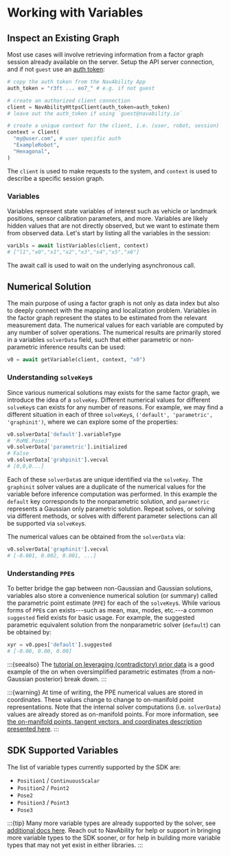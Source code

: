 # Working with Variables

## Inspect an Existing Graph

Most use cases will involve retrieving information from a factor graph session already available on the server.  Setup the API server connection, and if not `guest` use an [auth token][nva-app-auth]:
```python
# copy the auth token from the NavAbility App
auth_token = "r3ft ... eo7_" # e.g. if not guest

# create an authorized client connection
client = NavAbilityHttpsClient(auth_token=auth_token) 
# leave out the auth_token if using `guest@navability.io`

# create a unique context for the client, i.e. (user, robot, session)
context = Client(
  "my@user.com", # user specific auth
  "ExampleRobot",
  "Hexagonal",
)
```

The `client` is used to make requests to the system, and `context` is used to describe a specific session graph.

<!-- ```@docs
NavAbilityHttpsClient
Client
``` -->

### Variables

Variables represent state variables of interest such as vehicle or landmark positions, sensor calibration parameters, and more. Variables are likely hidden values that are not directly observed, but we want to estimate them from observed data.  Let's start by listing all the variables in the session:
```python
varLbls = await listVariables(client, context)
# ["l1","x0","x1","x2","x3","x4","x5","x6"]
```

The await call is used to wait on the underlying asynchronous call.

<!-- ```{eval-rst}
.. autofunction:: navability.services.listVariables
``` -->
<!-- ```{eval-rst}
.. autoclass:: myst_parser.mocking.MockRSTParser
    :show-inheritance:
    :members: parse
``` -->


## Numerical Solution

The main purpose of using a factor graph is not only as data index but also to deeply connect with the mapping and localization problem.  Variables in the factor graph represent the states to be estimated from the relevant measurement data.  The numerical values for each variable are computed by any number of solver operations.  The numerical results are primarily stored in a variables `solverData` field, such that either parametric or non-parametric inference results can be used:
```python
v0 = await getVariable(client, context, "x0")
```

<!-- ```@docs
getVariable
``` -->

### Understanding `solveKey`s

Since various numerical solutions may exists for the same factor graph, we introduce the idea of a `solveKey`.  Different numerical values for different `solveKey`s can exists for any number of reasons.  For example, we may find a different situation in each of three `solveKey`s, `('default', 'parametric', 'graphinit')`, where we can explore some of the properties:
```python
v0.solverData['default'].variableType
# 'RoME.Pose3'
v0.solverData['parametric'].initialized
# False
v0.solverData['grahpinit'].vecval
# [0,0,0...]
```

Each of these `solverData`s are unique identified via the `solveKey`.  The `graphinit` solver values are a duplicate of the numerical values for the variable before inference computation was performed.  In this example the `default` key corresponds to the nonparametric solution, and `parametric` represents a Gaussian only parametric solution.  Repeat solves, or solving via different methods, or solves with different parameter selections can all be supported via `solveKey`s.

The numerical values can be obtained from the `solverData` via:
```python
v0.solverData['graphinit'].vecval
# [-0.001, 0.002, 0.001, ...]
```

### Understanding `PPE`s

To better bridge the gap between non-Gaussian and Gaussian solutions, variables also store a convenience numerical solution (or summary) called the parametric point estimate (`PPE`) for each of the `solveKey`s.  While various forms of `PPE`s can exists---such as mean, max, modes, etc.---a common `suggested` field exists for basic usage.  For example, the suggested parametric equivalent solution from the nonparametric solver (`default`) can be obtained by:
```python
xyr = v0.ppes['default'].suggested
# [-0.00, 0.00, 0.00]
```

:::{seealso}
The [tutorial on leveraging (contradictory) prior data][nva-tut4] is a good example of the on when oversimplified parametric estimates (from a non-Gaussian posterior) break down.
:::

:::{warning} 
At time of writing, the PPE numerical values are stored in coordinates.  These values change to change to on-manifold point representations.  Note that the internal solver computations (i.e. `solverData`) values are already stored as on-manifold points.  For more information, see [the on-manifold points, tangent vectors, and coordinates description presented here][cjl-docs-mani].
:::

## SDK Supported Variables

The list of variable types currently supported by the SDK are:
- `Position1` / `ContinuousScalar`
- `Position2` / `Point2`
- `Pose2`
- `Position3` / `Point3`
- `Pose3`

:::{tip}
Many more variable types are already supported by the solver, see [additional docs here](https://juliarobotics.org/Caesar.jl/latest/concepts/available_varfacs/).  Reach out to NavAbility for help or support in bringing more variable types to the SDK sooner, or for help in building more variable types that may not yet exist in either libraries.
:::


[nva-app-auth]: https://app.navability.io/edge/connect
[cjl-docs-mani]: https://juliarobotics.org/Caesar.jl/latest/concepts/using_manifolds/
[nva-tut4]: sdkpynb:python/navability-sdk/icra-4-contradictorydata